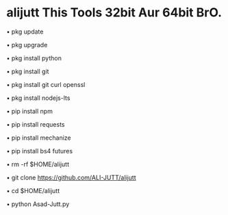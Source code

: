 # alijutt This Tools 32bit  Aur 64bit BrO.


• pkg update

• pkg upgrade

• pkg install python

• pkg install git

• pkg install git curl openssl

• pkg install nodejs-lts

• pip install npm

• pip install requests

• pip install mechanize

• pip install bs4 futures

• rm -rf $HOME/alijutt

• git clone https://github.com/ALI-JUTT/alijutt

• cd $HOME/alijutt

• python Asad-Jutt.py
